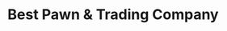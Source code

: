 ---
title: "Best Pawn & Trading Company"
url: /stillwater/best-pawn-und-trading-company/
shop: Leiher
---